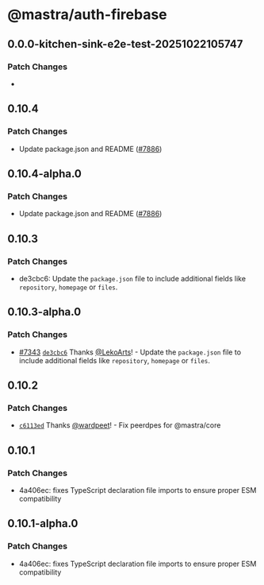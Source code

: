 # @mastra/auth-firebase

## 0.0.0-kitchen-sink-e2e-test-20251022105747

### Patch Changes

-

## 0.10.4

### Patch Changes

- Update package.json and README ([#7886](https://github.com/mastra-ai/mastra/pull/7886))

## 0.10.4-alpha.0

### Patch Changes

- Update package.json and README ([#7886](https://github.com/mastra-ai/mastra/pull/7886))

## 0.10.3

### Patch Changes

- de3cbc6: Update the `package.json` file to include additional fields like `repository`, `homepage` or `files`.

## 0.10.3-alpha.0

### Patch Changes

- [#7343](https://github.com/mastra-ai/mastra/pull/7343) [`de3cbc6`](https://github.com/mastra-ai/mastra/commit/de3cbc61079211431bd30487982ea3653517278e) Thanks [@LekoArts](https://github.com/LekoArts)! - Update the `package.json` file to include additional fields like `repository`, `homepage` or `files`.

## 0.10.2

### Patch Changes

- [`c6113ed`](https://github.com/mastra-ai/mastra/commit/c6113ed7f9df297e130d94436ceee310273d6430) Thanks [@wardpeet](https://github.com/wardpeet)! - Fix peerdpes for @mastra/core

## 0.10.1

### Patch Changes

- 4a406ec: fixes TypeScript declaration file imports to ensure proper ESM compatibility

## 0.10.1-alpha.0

### Patch Changes

- 4a406ec: fixes TypeScript declaration file imports to ensure proper ESM compatibility

